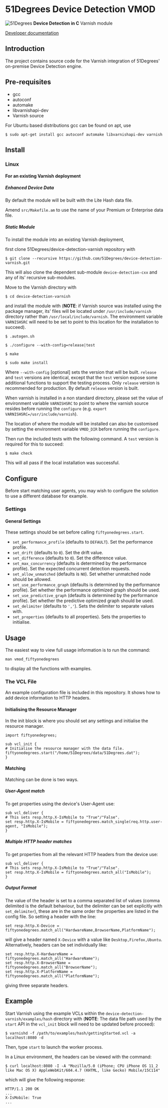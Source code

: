 # 51Degrees Device Detection VMOD

![51Degrees](https://51degrees.com/img/logo.png?utm_source=github&utm_medium=repository&utm_campaign=varnish_open_source&utm_content=readme_main "Data rewards the curious") **Device Detection in C** Varnish module

[Developer documentation](https://51degrees.com/documentation/4.2/_other_integrations__varnish.html)

## Introduction

The project contains source code for the Varnish integration of 51Degrees' on-premise Device Detection engine.

## Pre-requisites

- gcc
- autoconf
- automake
- libvarnishapi-dev
- Varnish source
  
For Ubuntu based distributions gcc can be found on apt, use

```
$ sudo apt-get install gcc autoconf automake libvarnishapi-dev varnish
```

## Install

### Linux

#### For an existing Varnish deployment

##### Enhanced Device Data

By default the module will be built with the Lite Hash data file.

Amend `src/Makefile.am` to use the name of your Premium or Enterprise data file.

##### Static Module

To install the module into an existing Varnish deployment,

first clone 51Degrees/device-detection-varnish repository with

```
$ git clone --recursive https://github.com/51Degrees/device-detection-varnish.git
```

This will also clone the dependent sub-module `device-detection-cxx` and any of its' recursive sub-modules. 

Move to the Varnish directory with

```
$ cd device-detection-varnish
```

and install the module with (**NOTE**: if Varnish source was installed using the package manager, its' files will be located under `/usr/include/varnish` directory rather than `/usr/local/include/varnish`. The environment variable `VARNISHSRC` will need to be set to point to this location for the installation to succeed).

```
$ .autogen.sh

$ ./configure --with-config=release|test

$ make

$ sudo make install
```

Where `--with-config`  [optional] sets the version that will be built. `release` and `test` versions are identical, except that the `test` version expose some additional functions to support the testing process. Only `release` version is recommended for production. By default `release` version is built.

When varnish is installed in a non standard directory, please set the value of environment variable `VARNISHSRC` to point to where the varnish source resides before running the `configure` (e.g. ``export VARNISHSRC=/usr/include/varnish``).

The location of where the module will be installed can also be customised by setting the environment variable `VMOD_DIR` before running the `configure`.

Then run the included tests with the following command. A `test` version is required for this to succeed:

```
$ make check
```

This will all pass if the local installation was successful.

## Configure

Before start matching user agents, you may wish to configure the solution to use a different database for example.

### Settings

#### General Settings

These settings should be set before calling `fiftyonedegrees.start`.
- ``set_performance_profile`` (defaults to ``DEFAULT``). Set the performance profile.
- ``set_drift`` (defaults to ``0``). Set the drift value.
- ``set_difference`` (defaults to ``0``). Set the difference value.
- ``set_max_concurrency`` (defaults is determined by the performance profile). Set the expected concurrent detection requests.
- ``set_allow_unmatched`` (defaults is ``NO``). Set whether unmatched node should be allowed.
- ``set_use_performance_graph`` (defaults is determined by the performance profile). Set whether the performance optimized graph should be used.
- ``set_use_predictive_graph`` (defaults is determined by the performance profile). Set whether the predictive optimized graph should be used.
-  ``set_delimiter`` (defaults to ``','``). Sets the delimiter to separate values with.
-  ``set_properties`` (defaults to all properties). Sets the properties to initialise.

## Usage

The easiest way to view full usage information is to run the command:

```
man vmod_fiftyonedegrees
```

to display all the functions with examples.

### The VCL File

An example configuration file is included in this repository. It shows how to add device information to HTTP headers.

#### Initialising the Resource Manager

In the init block is where you should set any settings and initialise the resource manager.

```
import fiftyonedegrees;

sub vcl_init {
# Initialise the resource manager with the data file.
fiftyonedegrees.start("/home/51Degrees/data/51Degrees.dat");
}
```

#### Matching

Matching can be done is two ways.

##### User-Agent match

To get properties using the device's User-Agent use:

```
sub vcl_deliver {
# This sets resp.http.X-IsMobile to "True"/"False".
set resp.http.X-IsMobile = fiftyonedegrees.match_single(req.http.user-agent, "IsMobile");
}
```

##### Multiple HTTP header matches

To get properties from all the relevant HTTP headers from the device use:

```
sub vcl_deliver {
# This sets resp.http.X-IsMobile to "True"/"False".
set resp.http.X-IsMobile = fiftyonedegrees.match_all("IsMobile");
}
```

##### Output Format

The value of the header is set to a comma separated list of values (comma delimited is the default behaviour, but the delimiter can be set explicitly with ``set_delimiter``), these are in the same order the properties are listed in the config file. So setting a header with the line:

```
set resp.http.X-Device = fiftyonedegrees.match_all("HardwareName,BrowserName,PlatformName");
```

will give a header named ``X-Device`` with a value like ``Desktop,Firefox,Ubuntu``. Alternatively, headers can be set individually like:

```
set resp.http.X-HardwareName = fiftyonedegrees.match_all("HardwareName");
set resp.http.X-BrowserName = fiftyonedegrees.match_all("BrowserName");
set resp.http.X-PlatformName = fiftyonedegrees.match_all("PlatformName");
```

giving three separate headers.

## Example

Start Varnish using the example VCLs within the `device-detection-varnish/examples/hash` directory with (**NOTE**: The data file path used by the `start` API in the `vcl_init` block will need to be updated before proceed):

```
$ varnishd -f /path/to/examples/hash/gettingStarted.vcl -a localhost:8080 -d
```

Then, type `start` to launch the worker process.

In a Linux environment, the headers can be viewed with the command:

```
$ curl localhost:8080 -I -A "Mozilla/5.0 (iPhone; CPU iPhone OS 11_2 like Mac OS X) AppleWebKit/604.4.7 (KHTML, like Gecko) Mobile/15C114"
```

which will give the following response:

```
HTTP/1.1 200 OK
...
X-IsMobile: True
...
```
